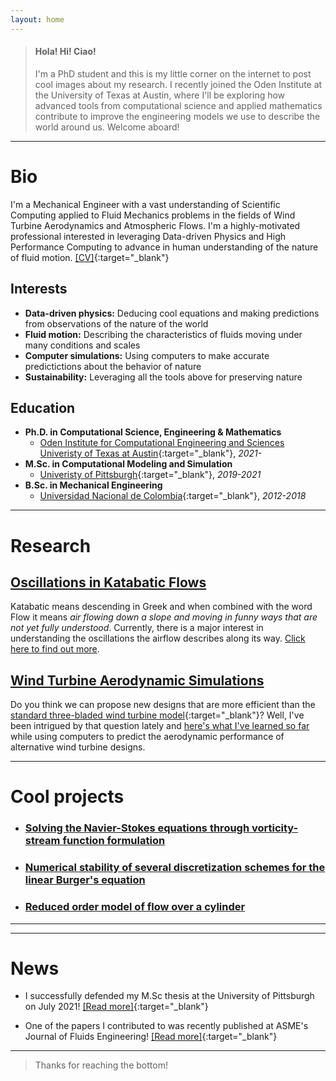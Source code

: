 ```yaml
---
layout: home
---
```


> #### Hola! Hi! Ciao! 
> I'm a PhD student and this is my little corner on the internet to post cool images about my research. I recently joined the Oden Institute at the University of Texas at Austin, where I'll be exploring how advanced tools from computational science and applied mathematics contribute to improve the engineering models we use to describe the world around us. Welcome aboard!

* * *

# Bio

 I'm a Mechanical Engineer with a vast understanding of Scientific Computing applied to Fluid Mechanics problems in the fields of Wind Turbine Aerodynamics and Atmospheric Flows. I'm a highly-motivated professional interested in leveraging Data-driven Physics and High Performance Computing to advance in human understanding of the nature of fluid motion. [\[CV\]](https://drive.google.com/file/d/1BuGtbgtLP3Xh1jzGyt0Wtes0xy3AaifD/view?usp=sharing){:target="_blank"}

## Interests

*   **Data-driven physics:** Deducing cool equations and making predictions from observations of the nature of the world
*   **Fluid motion:** Describing the characteristics of fluids moving under many conditions and scales
*   **Computer simulations:** Using computers to make accurate predictictions about the behavior of nature
*   **Sustainability:** Leveraging all the tools above for preserving nature

## Education

- **Ph.D. in Computational Science, Engineering & Mathematics**
  - [Oden Institute for Computational Engineering and Sciences
     Univeristy of Texas at Austin](https://www.oden.utexas.edu/){:target="_blank"}, _2021-_
- **M.Sc. in Computational Modeling and Simulation**
  - [Univeristy of Pittsburgh](https://www.pitt.edu/){:target="_blank"}, _2019-2021_
- **B.Sc. in Mechanical Engineering**
  - [Universidad Nacional de Colombia](https://medellin.unal.edu.co/){:target="_blank"}, _2012-2018_

* * *

# Research

## [Oscillations in Katabatic Flows](./katabatic.html)

 Katabatic means descending in Greek and when combined with the word Flow it means _air flowing down a slope and moving in funny ways that are not yet fully understood_. Currently, there is a major interest in understanding the oscillations the airflow describes along its way. [Click here to find out more](./katabatic.html). 


## [Wind Turbine Aerodynamic Simulations](./wind_turbines.html)

 Do you think we can propose new designs that are more efficient than the [standard three-bladed wind turbine model](https://flic.kr/p/aa1uWJ){:target="_blank"}? Well, I've been intrigued by that question lately and [here's what I've learned so far](./wind_turbines.html) while using computers to predict the aerodynamic performance of alternative wind turbine designs.

* * *

# Cool projects

- ### [Solving the Navier-Stokes equations through vorticity-stream function formulation](./projects/NS_vorticity.html)
- ### [Numerical stability of several discretization schemes for the linear Burger's equation](./projects/Stability_Burgers.html)
- ### [Reduced order model of flow over a cylinder](./projects/ROM_cylinder.html)

* * *

* * *

# News

- I successfully defended my M.Sc thesis at the University of Pittsburgh on July 2021! [\[Read more\]](http://d-scholarship.pitt.edu/41480/){:target="_blank"} 

- One of the papers I contributed to was recently published at ASME's Journal of Fluids Engineering! [\[Read more\]](https://doi.org/10.1115/1.4049682){:target="_blank"} 

* * *

> Thanks for reaching the bottom!
